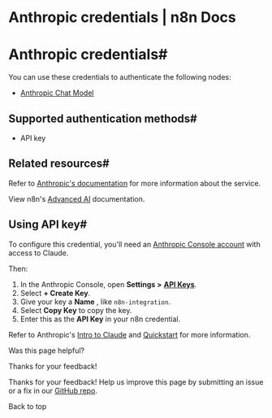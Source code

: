 # Anthropic credentials | n8n Docs

[ ](https://github.com/n8n-io/n8n-docs/edit/main/docs/integrations/builtin/credentials/anthropic.md "Edit this page")

# Anthropic credentials#

You can use these credentials to authenticate the following nodes:

  * [Anthropic Chat Model](../../cluster-nodes/sub-nodes/n8n-nodes-langchain.lmchatanthropic/)

## Supported authentication methods#

  * API key

## Related resources#

Refer to [Anthropic's documentation](https://docs.anthropic.com/claude/reference/getting-started-with-the-api) for more information about the service.

View n8n's [Advanced AI](../../../../advanced-ai/) documentation.

## Using API key#

To configure this credential, you'll need an [Anthropic Console account](https://console.anthropic.com) with access to Claude.

Then:

  1. In the Anthropic Console, open **Settings >** [**API Keys**](https://console.anthropic.com/settings/keys).
  2. Select **\+ Create Key**.
  3. Give your key a **Name** , like `n8n-integration`.
  4. Select **Copy Key** to copy the key.
  5. Enter this as the **API Key** in your n8n credential.

Refer to Anthropic's [Intro to Claude](https://docs.anthropic.com/en/docs/intro-to-claude) and [Quickstart](https://docs.anthropic.com/en/docs/quickstart) for more information.

Was this page helpful? 

Thanks for your feedback! 

Thanks for your feedback! Help us improve this page by submitting an issue or a fix in our [GitHub repo](https://github.com/n8n-io/n8n-docs). 

Back to top